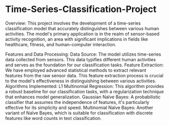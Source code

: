 # Time-Series-Classification-Project

Overview:
This project involves the development of a time-series classification model that accurately distinguishes between various human activities. The model's primary application is in the realm of sensor-based activity recognition, an area with significant implications in fields like healthcare, fitness, and human-computer interaction.

Features and Data Processing:
Data Source: The model utilizes time-series data collected from sensors. This data typifies different human activities and serves as the foundation for our classification tasks.
Feature Extraction: We have employed advanced statistical methods to extract relevant features from the raw sensor data. This feature extraction process is crucial to the model's effectiveness in distinguishing between various activities.
Algorithms Implemented:
L1 Multinomial Regression: This algorithm provides a robust baseline for our classification tasks, with a regularization technique that enhances model generalization.
Gaussian Naïve Bayes: A probabilistic classifier that assumes the independence of features, it's particularly effective for its simplicity and speed.
Multinomial Naïve Bayes: Another variant of Naïve Bayes, which is suitable for classification with discrete features like word counts in text classification.
